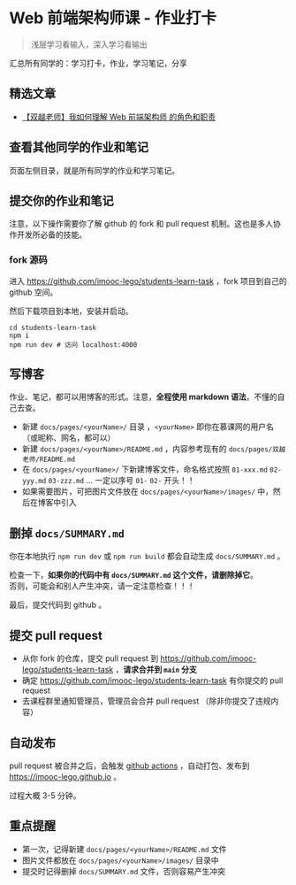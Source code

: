 # Web 前端架构师课 - 作业打卡

> 浅层学习看输入，深入学习看输出

汇总所有同学的：学习打卡，作业，学习笔记，分享

## 精选文章

- [【双越老师】我如何理解 Web 前端架构师 的角色和职责](./pages/👨‍🏫双越老师/01-我如何理解Web前端架构师的角色和职责.md)

## 查看其他同学的作业和笔记

页面左侧目录，就是所有同学的作业和学习笔记。

## 提交你的作业和笔记

注意，以下操作需要你了解 github 的 fork 和 pull request 机制。这也是多人协作开发所必备的技能。

### fork 源码

进入 https://github.com/imooc-lego/students-learn-task ，fork 项目到自己的 github 空间。

然后下载项目到本地，安装并启动。

```shell
cd students-learn-task
npm i
npm run dev # 访问 localhost:4000
```

## 写博客

作业、笔记，都可以用博客的形式。注意，**全程使用 markdown 语法**，不懂的自己去查。

- 新建 `docs/pages/<yourName>/` 目录 ，`<yourName>` 即你在慕课网的用户名（或昵称、网名，都可以）
- 新建 `docs/pages/<yourName>/README.md` ，内容参考现有的 `docs/pages/双越老师/README.md`
- 在 `docs/pages/<yourName>/` 下新建博客文件，命名格式按照 `01-xxx.md` `02-yyy.md` `03-zzz.md` ... 一定以序号 `01-` `02-` 开头！！ 
- 如果需要图片，可把图片文件放在 `docs/pages/<yourName>/images/` 中，然后在博客中引入

## 删掉 `docs/SUMMARY.md`

你在本地执行 `npm run dev` 或 `npm run build` 都会自动生成 `docs/SUMMARY.md` 。

检查一下，**如果你的代码中有 `docs/SUMMARY.md` 这个文件，请删除掉它**。\
否则，可能会和别人产生冲突，请一定注意检查！！！

最后，提交代码到 github 。

## 提交 pull request

- 从你 fork 的仓库，提交 pull request 到 https://github.com/imooc-lego/students-learn-task ，**请求合并到 `main` 分支**
- 确定 https://github.com/imooc-lego/students-learn-task 有你提交的 pull request
- 去课程群里通知管理员，管理员会合并 pull request （除非你提交了违规内容）

## 自动发布

pull request 被合并之后，会触发 [github actions](https://github.com/imooc-lego/students-learn-task/actions) ，自动打包、发布到 https://imooc-lego.github.io 。

过程大概 3-5 分钟。

## 重点提醒

- 第一次，记得新建 `docs/pages/<yourName>/README.md` 文件
- 图片文件都放在 `docs/pages/<yourName>/images/` 目录中
- 提交时记得删掉 `docs/SUMMARY.md` 文件，否则容易产生冲突
